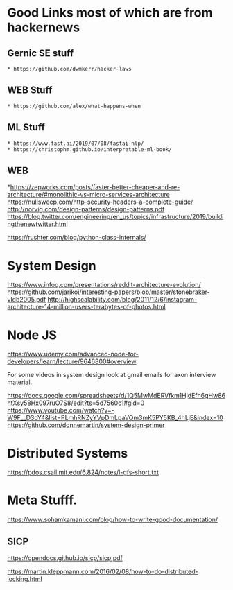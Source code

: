  Good Links most of which are from hackernews
 ============================================

Gernic SE stuff
---------------
    * https://github.com/dwmkerr/hacker-laws

WEB Stuff
---------
    * https://github.com/alex/what-happens-when

ML Stuff
-------
    * https://www.fast.ai/2019/07/08/fastai-nlp/
    * https://christophm.github.io/interpretable-ml-book/

WEB
----

  *https://zepworks.com/posts/faster-better-cheaper-and-re-architecture/#monolithic-vs-micro-services-architecture
  https://nullsweep.com/http-security-headers-a-complete-guide/
  http://norvig.com/design-patterns/design-patterns.pdf
  https://blog.twitter.com/engineering/en_us/topics/infrastructure/2019/buildingthenewtwitter.html


  https://rushter.com/blog/python-class-internals/


  System Design
  ============
  https://www.infoq.com/presentations/reddit-architecture-evolution/
  https://github.com/jarikoi/interesting-papers/blob/master/stonebraker-vldb2005.pdf
  http://highscalability.com/blog/2011/12/6/instagram-architecture-14-million-users-terabytes-of-photos.html

  Node JS
  ========
  https://www.udemy.com/advanced-node-for-developers/learn/lecture/9646800#overview


  For some videos in system design look at gmail emails for axon interview material.

https://docs.google.com/spreadsheets/d/1Q5MwMdERVfkm1HjdEfn6gHw86htXsy58Hx097ruO7S8/edit?ts=5d7560c1#gid=0
https://www.youtube.com/watch?v=-W9F__D3oY4&list=PLmhRNZyYVpDmLpaVQm3mK5PY5KB_4hLjE&index=10
https://github.com/donnemartin/system-design-primer

Distributed Systems
===================


https://pdos.csail.mit.edu/6.824/notes/l-gfs-short.txt

Meta Stufff.
===========

https://www.sohamkamani.com/blog/how-to-write-good-documentation/


SICP
----

https://opendocs.github.io/sicp/sicp.pdf


https://martin.kleppmann.com/2016/02/08/how-to-do-distributed-locking.html
